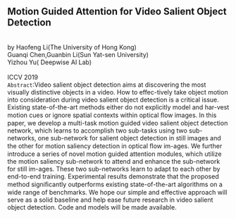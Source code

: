 Motion Guided Attention for Video Salient Object Detection
---------
<br> by Haofeng Li(The University of Hong Kong)
<br> Guanqi Chen,Guanbin Li(Sun Yat-sen University)
<br> Yizhou Yu( Deepwise AI Lab)
<br><br>ICCV 2019
<br>`Abstract`:Video salient object detection aims at discovering the most visually distinctive objects in a video. How to effec-tively take object motion into consideration during video salient object detection is a critical issue. Existing state-of-the-art methods either do not explicitly model and har-vest motion cues or ignore spatial contexts within optical ﬂow images. In this paper, we develop a multi-task motion guided video salient object detection network, which learns to accomplish two sub-tasks using two sub-networks, one sub-network for salient object detection in still images and the other for motion saliency detection in optical ﬂow im-ages. We further introduce a series of novel motion guided attention modules, which utilize the motion saliency sub-network to attend and enhance the sub-network for still im-ages. These two sub-networks learn to adapt to each other by end-to-end training. Experimental results demonstrate that the proposed method signiﬁcantly outperforms existing state-of-the-art algorithms on a wide range of benchmarks. We hope our simple and effective approach will serve as a solid baseline and help ease future research in video salient object detection. Code and models will be made available.
